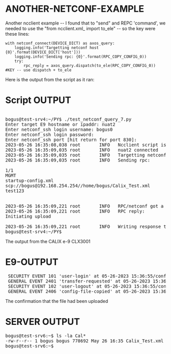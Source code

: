# ANOTHER-NETCONF-EXAMPLE

Another ncclient example -- I found that to "send" and REPC 'command', we needed to use the "from ncclient.xml_ import to_ele" -- so the key were these lines:

    with netconf_connect(DEVICE_DICT) as axos_query:
        logging.info('Targetting netconf host {0}'.format(DEVICE_DICT['host']))
        logging.info('Sending rpc: {0}'.format(RPC_COPY_CONFIG_0))
        try:
            rpc_reply = axos_query.dispatch(to_ele(RPC_COPY_CONFIG_0))  #KEY -- use dispatch + to_ele 


Here is the output from the script as it ran:

# Script OUTPUT 


<pre> 
bogus@test-srv4:~/PY$ ./test_netconf_query_7.py 
Enter target E9 hostname or ipaddr: nuat2
Enter netconf_ssh login username: bogus0
Enter netconf_ssh login password: 
Enter netconf_ssh port [hit return for port 830]: 
2023-05-26 16:35:08,038 root       INFO   Ncclient script is starting.
2023-05-26 16:35:09,035 root       INFO   nuat2 connected
2023-05-26 16:35:09,035 root       INFO   Targetting netconf host uat2
2023-05-26 16:35:09,035 root       INFO   Sending rpc: 
<upload-config-file xmlns="http://www.calix.com/ns/exa/base">
<location>1/1</location>
<vrf>MGMT</vrf>
<from-file>startup-config.xml</from-file>
<to-URI>scp://bogus@192.168.254.254//home/bogus/Calix_Test.xml</to-URI>
<password>test123</password>
</upload-config-file>

2023-05-26 16:35:09,221 root       INFO   RPC/netconf got a reply
2023-05-26 16:35:09,221 root       INFO   RPC reply: <?xml version="1.0" encoding="UTF-8"?>
<rpc-reply xmlns="urn:ietf:params:xml:ns:netconf:base:1.0" message-id="urn:uuid:e05c2db0-550d-416a-8638-8b22a08d12e4" xmlns:nc="urn:ietf:params:xml:ns:netconf:base:1.0"><status xmlns='http://www.calix.com/ns/exa/base'>Initiating upload</status>
</rpc-reply>
2023-05-26 16:35:09,221 root       INFO   Writing response to file
bogus@test-srv4:~/PY$ 
</pre>

The output from the CALIX e-9 CLX3001


# E9-OUTPUT

<pre>
 SECURITY EVENT 101 'user-login' at 05-26-2023 15:36:55/config/system/aaa/user[name='bogus0']  
 GENERAL EVENT 2401 'transfer-requested' at 05-26-2023 15:36:55/config/system  
 SECURITY EVENT 102 'user-logout' at 05-26-2023 15:36:55/config/system/aaa/user[name='bogus0']  
 GENERAL EVENT 2406 'config-file-copied' at 05-26-2023 15:36:59/config/system  
</pre> 

The confirmation that the file had been uploaded 

# SERVER OUTPUT

<pre>
bogus@test-srv6:~$ ls -la Cal*
-rw-r--r-- 1 bogus bogus 778692 May 26 16:35 Calix_Test.xml
bogus@test-srv6:~$ 
</pre>
